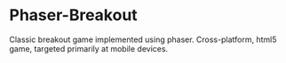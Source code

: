 # Phaser-Breakout
Classic breakout game implemented using phaser. Cross-platform, html5 game, targeted primarily at mobile devices.
